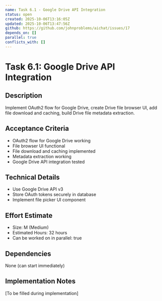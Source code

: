 ```yaml
---
name: Task 6.1 - Google Drive API Integration
status: open
created: 2025-10-06T13:16:05Z
updated: 2025-10-06T13:47:56Z
github: https://github.com/johnproblems/aichat/issues/17
depends_on: []
parallel: true
conflicts_with: []
---
```


# Task 6.1: Google Drive API Integration

## Description
Implement OAuth2 flow for Google Drive, create Drive file browser UI, add file download and caching, build Drive file metadata extraction.

## Acceptance Criteria
- OAuth2 flow for Google Drive working
- File browser UI functional
- File download and caching implemented
- Metadata extraction working
- Google Drive API integration tested

## Technical Details
- Use Google Drive API v3
- Store OAuth tokens securely in database
- Implement file picker UI component

## Effort Estimate
- Size: M (Medium)
- Estimated Hours: 32 hours
- Can be worked on in parallel: true

## Dependencies
None (can start immediately)

## Implementation Notes
[To be filled during implementation]
